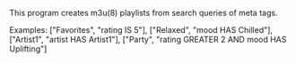 This program creates m3u(8) playlists from search queries of meta tags.

Examples:
    ["Favorites", "rating IS 5"],
    ["Relaxed", "mood HAS Chilled"],
    ["Artist1", "artist HAS Artist1"],
    ["Party", "rating GREATER 2 AND mood HAS Uplifting"]